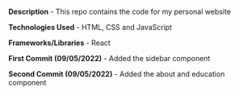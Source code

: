 **Description** - This repo contains the code for my personal website

**Technologies Used** - HTML, CSS and JavaScript

**Frameworks/Libraries** - React

**First Commit (09/05/2022)** - Added the sidebar component

**Second Commit (09/05/2022)** - Added the about and education component
